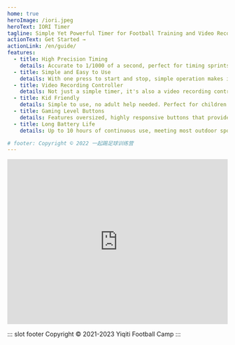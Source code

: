```yaml
---
home: true
heroImage: /iori.jpeg
heroText: IORI Timer
tagline: Simple Yet Powerful Timer for Football Training and Video Recording
actionText: Get Started →
actionLink: /en/guide/
features:
  - title: High Precision Timing
    details: Accurate to 1/1000 of a second, perfect for timing sprints and other speed training. 
  - title: Simple and Easy to Use
    details: With one press to start and stop, simple operation makes it easy to learn and use. 
  - title: Video Recording Controller
    details: Not just a simple timer, it's also a video recording controller. Start and stop your smartphone video recording with the push of a button. 
  - title: Kid Friendly
    details: Simple to use, no adult help needed. Perfect for children's sports training. 
  - title: Gaming Level Buttons
    details: Features oversized, highly responsive buttons that provide satisfying feedback when pressed. Enhanced button feeling inspires competitive atmosphere during training or matches. 
  - title: Long Battery Life
    details: Up to 10 hours of continuous use, meeting most outdoor sports needs without frequent charging.

# footer: Copyright © 2022 一起踢足球训练营
---
```


<div style="position: relative; width: 100%; height: 0; padding-bottom: 75%;"><iframe src="https://www.youtube.com/embed/DLObx4Fq8FI" scrolling="no" border="0" frameborder="no" framespacing="0" allowfullscreen="true" style="position: absolute; width: 100%; height: 100%; left: 0; top: 0;"> </iframe></div>

<!-- <div align=center> -->
<!-- <img src="./images/iori-1.jpg" width="498"/> -->
<!-- <img src="./images/iori-2.jpg" width="454"/> -->
<!-- <img src="./images/iori-3.jpg" width="960"/> -->
<!-- <img src="./images/brilliant.png" width="960"/> -->
<!-- </div> -->

::: slot footer
Copyright © 2021-2023 Yiqiti Football Camp
:::
